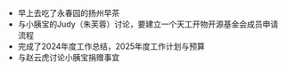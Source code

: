 - 早上去吃了永春园的扬州早茶
- 与小胰宝的Judy（朱芙蓉）讨论，要建立一个天工开物开源基金会成员申请流程
- 完成了2024年度工作总结，2025年度工作计划与预算
- 与赵云虎讨论小胰宝捐赠事宜
